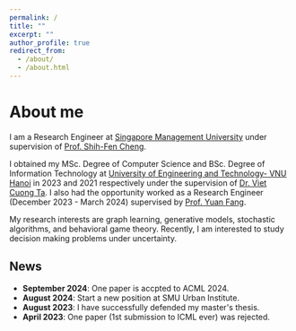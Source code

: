 ```yaml
---
permalink: /
title: ""
excerpt: ""
author_profile: true
redirect_from: 
  - /about/
  - /about.html
---
```


# About me
I am a Research Engineer at [Singapore Management University](https://www.smu.edu.sg/) under supervision of [Prof. Shih-Fen Cheng](https://www.mysmu.edu/faculty/sfcheng/).

I obtained my MSc. Degree of Computer Science and BSc. Degree of Information Technology at [University of Engineering and Technology- VNU Hanoi](https://uet.vnu.edu.vn/) in 2023 and 2021 respectively under the supervision of [Dr. Viet Cuong Ta](https://uet.vnu.edu.vn/~cuongtv/). I also had the opportunity worked as a Research Engineer (December 2023 - March 2024) supervised by [Prof. Yuan Fang](https://www.yfang.site/). 

My research interests are graph learning, generative models, stochastic algorithms, and behavioral game theory. Recently, I am interested to study decision making problems under uncertainty.


<!-- Outside the lab, I enjoy cycling, painting, and gardening. -->

<!-- *I'm looking for a PhD position in Computer Science, Operations Research, or Financial Engineering starting in August 2025*. -->

## News
- **September 2024**: One paper is accpted to ACML 2024.
- **August 2024**: Start a new position at SMU Urban Institute.
- **August 2023**: I have successfully defended my master's thesis.
- **April 2023**: One paper (1st submission to ICML ever) was rejected.


